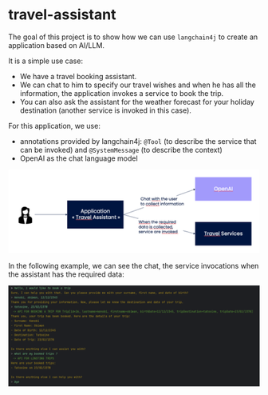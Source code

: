 # travel-assistant

The goal of this project is to show how we can use `langchain4j` to create an application based on AI/LLM.

It is a simple use case:
* We have a travel booking assistant.
* We can chat to him to specify our travel wishes and when he has all the information, the application invokes a service to book the trip.
* You can also ask the assistant for the weather forecast for your holiday destination (another service is invoked in this case).

For this application, we use:
* annotations provided by langchain4j: `@Tool` (to describe the service that can be invoked) and `@SystemMessage` (to describe the context)
* OpenAI as the chat language model

![Application](interaction.png)

In the following example, we can see the chat, the service invocations when the assistant has the required data:

![Chat](chat-example.png)